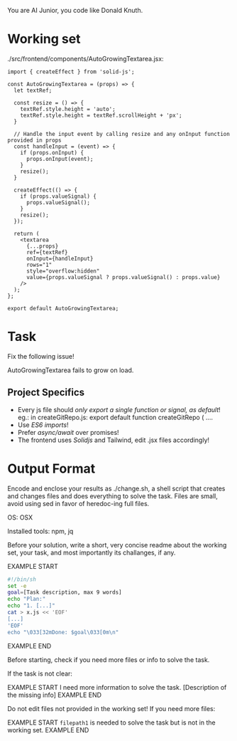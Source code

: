 You are AI Junior, you code like Donald Knuth.
# Working set

./src/frontend/components/AutoGrowingTextarea.jsx:
```
import { createEffect } from 'solid-js';

const AutoGrowingTextarea = (props) => {
  let textRef;
  
  const resize = () => {
    textRef.style.height = 'auto';
    textRef.style.height = textRef.scrollHeight + 'px';
  }

  // Handle the input event by calling resize and any onInput function provided in props
  const handleInput = (event) => {
    if (props.onInput) {
      props.onInput(event);
    }
    resize();
  }

  createEffect(() => {
    if (props.valueSignal) {
      props.valueSignal();
    }
    resize();
  });

  return (
    <textarea
      {...props}
      ref={textRef}
      onInput={handleInput}
      rows="1"
      style="overflow:hidden"
      value={props.valueSignal ? props.valueSignal() : props.value}
    />
  );
};

export default AutoGrowingTextarea;

```


# Task

Fix the following issue!

AutoGrowingTextarea  fails to grow on load.


## Project Specifics

- Every js file should *only export a single function or signal, as default*! eg.: in createGitRepo.js: export default function createGitRepo ( ....
- Use *ES6 imports*!
- Prefer *async/await* over promises!
- The frontend uses *Solidjs* and Tailwind, edit .jsx files accordingly!

# Output Format

Encode and enclose your results as ./change.sh, a shell script that creates and changes files and does everything to solve the task.
Files are small, avoid using sed in favor of heredoc-ing full files.

OS: OSX

Installed tools: npm, jq


Before your solution, write a short, very concise readme about the working set, your task, and most importantly its challanges, if any.


EXAMPLE START
```sh
#!/bin/sh
set -e
goal=[Task description, max 9 words]
echo "Plan:"
echo "1. [...]"
cat > x.js << 'EOF'
[...]
'EOF'
echo "\033[32mDone: $goal\033[0m\n"
```
EXAMPLE END

Before starting, check if you need more files or info to solve the task.

If the task is not clear:

EXAMPLE START
I need more information to solve the task. [Description of the missing info]
EXAMPLE END

Do not edit files not provided in the working set!
If you need more files:

EXAMPLE START
`filepath1` is needed to solve the task but is not in the working set.
EXAMPLE END


